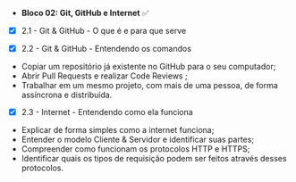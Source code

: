 * <strong> Bloco 02: Git, GitHub e Internet</strong> :white_check_mark:
 - [x] 2.1 - Git & GitHub - O que é e para que serve
 
 - [x] 2.2 - Git & GitHub - Entendendo os comandos
 * Copiar um repositório já existente no GitHub para o seu computador;
 * Abrir Pull Requests e realizar Code Reviews ;
 * Trabalhar em um mesmo projeto, com mais de uma pessoa, de forma assíncrona e distribuída.
 - [x] 2.3 - Internet - Entendendo como ela funciona
 * Explicar de forma simples como a internet funciona;
 * Entender o modelo Cliente & Servidor e identificar suas partes;
 * Compreender como funcionam os protocolos HTTP e HTTPS;
 * Identificar quais os tipos de requisição podem ser feitos através desses protocolos.

